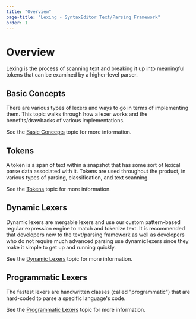 ```yaml
---
title: "Overview"
page-title: "Lexing - SyntaxEditor Text/Parsing Framework"
order: 1
---
```

# Overview

Lexing is the process of scanning text and breaking it up into meaningful tokens that can be examined by a higher-level parser.

## Basic Concepts

There are various types of lexers and ways to go in terms of implementing them.  This topic walks through how a lexer works and the benefits/drawbacks of various implementations.

See the [Basic Concepts](basic-concepts.md) topic for more information.

## Tokens

A token is a span of text within a snapshot that has some sort of lexical parse data associated with it.  Tokens are used throughout the product, in various types of parsing, classification, and text scanning.

See the [Tokens](tokens.md) topic for more information.

## Dynamic Lexers

Dynamic lexers are mergable lexers and use our custom pattern-based regular expression engine to match and tokenize text.  It is recommended that developers new to the text/parsing framework as well as developers who do not require much advanced parsing use dynamic lexers since they make it simple to get up and running quickly.

See the [Dynamic Lexers](dynamic-lexers.md) topic for more information.

## Programmatic Lexers

The fastest lexers are handwritten classes (called "programmatic") that are hard-coded to parse a specific language's code.

See the [Programmatic Lexers](programmatic-lexers.md) topic for more information.
